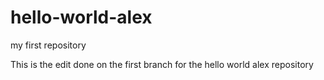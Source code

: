 # hello-world-alex
my first repository

This is the edit done on the first branch for the hello world alex repository
